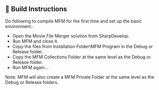 ## :book: Build Instructions

Do following to compile MFM for the first time and set up the basic environment..
- Open the Movie File Merger solution from SharpDevelop.
- Run MFM and close it.
- Copy the files from Installation Folder\MFM Program in the Debug or Release folder.
- Copy the MFM Collections Folder at the same level as the Debug or Release folder.
- Run MFM again...

Note: MFM will also create a MFM Private Folder at the same level as the Debug or Release folders.